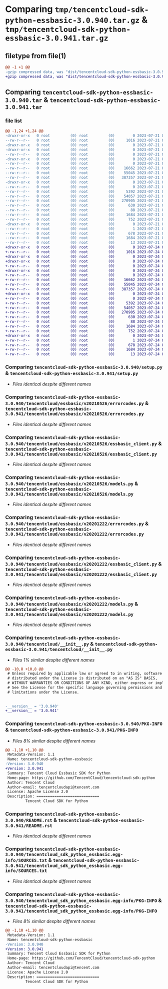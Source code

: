 # Comparing `tmp/tencentcloud-sdk-python-essbasic-3.0.940.tar.gz` & `tmp/tencentcloud-sdk-python-essbasic-3.0.941.tar.gz`

## filetype from file(1)

```diff
@@ -1 +1 @@
-gzip compressed data, was "dist/tencentcloud-sdk-python-essbasic-3.0.940.tar", last modified: Fri Jul 21 00:29:04 2023, max compression
+gzip compressed data, was "dist/tencentcloud-sdk-python-essbasic-3.0.941.tar", last modified: Mon Jul 24 00:37:00 2023, max compression
```

## Comparing `tencentcloud-sdk-python-essbasic-3.0.940.tar` & `tencentcloud-sdk-python-essbasic-3.0.941.tar`

### file list

```diff
@@ -1,24 +1,24 @@
-drwxr-xr-x   0 root         (0) root         (0)        0 2023-07-21 00:29:04.000000 tencentcloud-sdk-python-essbasic-3.0.940/
--rw-r--r--   0 root         (0) root         (0)     1016 2023-07-21 00:29:04.000000 tencentcloud-sdk-python-essbasic-3.0.940/setup.py
-drwxr-xr-x   0 root         (0) root         (0)        0 2023-07-21 00:29:04.000000 tencentcloud-sdk-python-essbasic-3.0.940/tencentcloud/
-drwxr-xr-x   0 root         (0) root         (0)        0 2023-07-21 00:29:04.000000 tencentcloud-sdk-python-essbasic-3.0.940/tencentcloud/essbasic/
--rw-r--r--   0 root         (0) root         (0)        0 2023-07-21 00:29:04.000000 tencentcloud-sdk-python-essbasic-3.0.940/tencentcloud/essbasic/__init__.py
-drwxr-xr-x   0 root         (0) root         (0)        0 2023-07-21 00:29:04.000000 tencentcloud-sdk-python-essbasic-3.0.940/tencentcloud/essbasic/v20210526/
--rw-r--r--   0 root         (0) root         (0)        0 2023-07-21 00:29:04.000000 tencentcloud-sdk-python-essbasic-3.0.940/tencentcloud/essbasic/v20210526/__init__.py
--rw-r--r--   0 root         (0) root         (0)    16662 2023-07-21 00:29:04.000000 tencentcloud-sdk-python-essbasic-3.0.940/tencentcloud/essbasic/v20210526/errorcodes.py
--rw-r--r--   0 root         (0) root         (0)    55045 2023-07-21 00:29:04.000000 tencentcloud-sdk-python-essbasic-3.0.940/tencentcloud/essbasic/v20210526/essbasic_client.py
--rw-r--r--   0 root         (0) root         (0)   387357 2023-07-21 00:29:04.000000 tencentcloud-sdk-python-essbasic-3.0.940/tencentcloud/essbasic/v20210526/models.py
-drwxr-xr-x   0 root         (0) root         (0)        0 2023-07-21 00:29:04.000000 tencentcloud-sdk-python-essbasic-3.0.940/tencentcloud/essbasic/v20201222/
--rw-r--r--   0 root         (0) root         (0)        0 2023-07-21 00:29:04.000000 tencentcloud-sdk-python-essbasic-3.0.940/tencentcloud/essbasic/v20201222/__init__.py
--rw-r--r--   0 root         (0) root         (0)     5392 2023-07-21 00:29:04.000000 tencentcloud-sdk-python-essbasic-3.0.940/tencentcloud/essbasic/v20201222/errorcodes.py
--rw-r--r--   0 root         (0) root         (0)    54057 2023-07-21 00:29:04.000000 tencentcloud-sdk-python-essbasic-3.0.940/tencentcloud/essbasic/v20201222/essbasic_client.py
--rw-r--r--   0 root         (0) root         (0)   270905 2023-07-21 00:29:04.000000 tencentcloud-sdk-python-essbasic-3.0.940/tencentcloud/essbasic/v20201222/models.py
--rw-r--r--   0 root         (0) root         (0)      630 2023-07-21 00:29:04.000000 tencentcloud-sdk-python-essbasic-3.0.940/tencentcloud/__init__.py
--rw-r--r--   0 root         (0) root         (0)       88 2023-07-21 00:29:04.000000 tencentcloud-sdk-python-essbasic-3.0.940/setup.cfg
--rw-r--r--   0 root         (0) root         (0)     1684 2023-07-21 00:29:04.000000 tencentcloud-sdk-python-essbasic-3.0.940/PKG-INFO
--rw-r--r--   0 root         (0) root         (0)      752 2023-07-21 00:29:04.000000 tencentcloud-sdk-python-essbasic-3.0.940/README.rst
-drwxr-xr-x   0 root         (0) root         (0)        0 2023-07-21 00:29:04.000000 tencentcloud-sdk-python-essbasic-3.0.940/tencentcloud_sdk_python_essbasic.egg-info/
--rw-r--r--   0 root         (0) root         (0)        1 2023-07-21 00:29:04.000000 tencentcloud-sdk-python-essbasic-3.0.940/tencentcloud_sdk_python_essbasic.egg-info/dependency_links.txt
--rw-r--r--   0 root         (0) root         (0)      678 2023-07-21 00:29:04.000000 tencentcloud-sdk-python-essbasic-3.0.940/tencentcloud_sdk_python_essbasic.egg-info/SOURCES.txt
--rw-r--r--   0 root         (0) root         (0)     1684 2023-07-21 00:29:04.000000 tencentcloud-sdk-python-essbasic-3.0.940/tencentcloud_sdk_python_essbasic.egg-info/PKG-INFO
--rw-r--r--   0 root         (0) root         (0)       13 2023-07-21 00:29:04.000000 tencentcloud-sdk-python-essbasic-3.0.940/tencentcloud_sdk_python_essbasic.egg-info/top_level.txt
+drwxr-xr-x   0 root         (0) root         (0)        0 2023-07-24 00:37:00.000000 tencentcloud-sdk-python-essbasic-3.0.941/
+-rw-r--r--   0 root         (0) root         (0)     1016 2023-07-24 00:37:00.000000 tencentcloud-sdk-python-essbasic-3.0.941/setup.py
+drwxr-xr-x   0 root         (0) root         (0)        0 2023-07-24 00:37:00.000000 tencentcloud-sdk-python-essbasic-3.0.941/tencentcloud/
+drwxr-xr-x   0 root         (0) root         (0)        0 2023-07-24 00:37:00.000000 tencentcloud-sdk-python-essbasic-3.0.941/tencentcloud/essbasic/
+-rw-r--r--   0 root         (0) root         (0)        0 2023-07-24 00:37:00.000000 tencentcloud-sdk-python-essbasic-3.0.941/tencentcloud/essbasic/__init__.py
+drwxr-xr-x   0 root         (0) root         (0)        0 2023-07-24 00:37:00.000000 tencentcloud-sdk-python-essbasic-3.0.941/tencentcloud/essbasic/v20210526/
+-rw-r--r--   0 root         (0) root         (0)        0 2023-07-24 00:37:00.000000 tencentcloud-sdk-python-essbasic-3.0.941/tencentcloud/essbasic/v20210526/__init__.py
+-rw-r--r--   0 root         (0) root         (0)    16662 2023-07-24 00:37:00.000000 tencentcloud-sdk-python-essbasic-3.0.941/tencentcloud/essbasic/v20210526/errorcodes.py
+-rw-r--r--   0 root         (0) root         (0)    55045 2023-07-24 00:37:00.000000 tencentcloud-sdk-python-essbasic-3.0.941/tencentcloud/essbasic/v20210526/essbasic_client.py
+-rw-r--r--   0 root         (0) root         (0)   387357 2023-07-24 00:37:00.000000 tencentcloud-sdk-python-essbasic-3.0.941/tencentcloud/essbasic/v20210526/models.py
+drwxr-xr-x   0 root         (0) root         (0)        0 2023-07-24 00:37:00.000000 tencentcloud-sdk-python-essbasic-3.0.941/tencentcloud/essbasic/v20201222/
+-rw-r--r--   0 root         (0) root         (0)        0 2023-07-24 00:37:00.000000 tencentcloud-sdk-python-essbasic-3.0.941/tencentcloud/essbasic/v20201222/__init__.py
+-rw-r--r--   0 root         (0) root         (0)     5392 2023-07-24 00:37:00.000000 tencentcloud-sdk-python-essbasic-3.0.941/tencentcloud/essbasic/v20201222/errorcodes.py
+-rw-r--r--   0 root         (0) root         (0)    54057 2023-07-24 00:37:00.000000 tencentcloud-sdk-python-essbasic-3.0.941/tencentcloud/essbasic/v20201222/essbasic_client.py
+-rw-r--r--   0 root         (0) root         (0)   270905 2023-07-24 00:37:00.000000 tencentcloud-sdk-python-essbasic-3.0.941/tencentcloud/essbasic/v20201222/models.py
+-rw-r--r--   0 root         (0) root         (0)      630 2023-07-24 00:37:00.000000 tencentcloud-sdk-python-essbasic-3.0.941/tencentcloud/__init__.py
+-rw-r--r--   0 root         (0) root         (0)       88 2023-07-24 00:37:00.000000 tencentcloud-sdk-python-essbasic-3.0.941/setup.cfg
+-rw-r--r--   0 root         (0) root         (0)     1684 2023-07-24 00:37:00.000000 tencentcloud-sdk-python-essbasic-3.0.941/PKG-INFO
+-rw-r--r--   0 root         (0) root         (0)      752 2023-07-24 00:37:00.000000 tencentcloud-sdk-python-essbasic-3.0.941/README.rst
+drwxr-xr-x   0 root         (0) root         (0)        0 2023-07-24 00:37:00.000000 tencentcloud-sdk-python-essbasic-3.0.941/tencentcloud_sdk_python_essbasic.egg-info/
+-rw-r--r--   0 root         (0) root         (0)        1 2023-07-24 00:37:00.000000 tencentcloud-sdk-python-essbasic-3.0.941/tencentcloud_sdk_python_essbasic.egg-info/dependency_links.txt
+-rw-r--r--   0 root         (0) root         (0)      678 2023-07-24 00:37:00.000000 tencentcloud-sdk-python-essbasic-3.0.941/tencentcloud_sdk_python_essbasic.egg-info/SOURCES.txt
+-rw-r--r--   0 root         (0) root         (0)     1684 2023-07-24 00:37:00.000000 tencentcloud-sdk-python-essbasic-3.0.941/tencentcloud_sdk_python_essbasic.egg-info/PKG-INFO
+-rw-r--r--   0 root         (0) root         (0)       13 2023-07-24 00:37:00.000000 tencentcloud-sdk-python-essbasic-3.0.941/tencentcloud_sdk_python_essbasic.egg-info/top_level.txt
```

### Comparing `tencentcloud-sdk-python-essbasic-3.0.940/setup.py` & `tencentcloud-sdk-python-essbasic-3.0.941/setup.py`

 * *Files identical despite different names*

### Comparing `tencentcloud-sdk-python-essbasic-3.0.940/tencentcloud/essbasic/v20210526/errorcodes.py` & `tencentcloud-sdk-python-essbasic-3.0.941/tencentcloud/essbasic/v20210526/errorcodes.py`

 * *Files identical despite different names*

### Comparing `tencentcloud-sdk-python-essbasic-3.0.940/tencentcloud/essbasic/v20210526/essbasic_client.py` & `tencentcloud-sdk-python-essbasic-3.0.941/tencentcloud/essbasic/v20210526/essbasic_client.py`

 * *Files identical despite different names*

### Comparing `tencentcloud-sdk-python-essbasic-3.0.940/tencentcloud/essbasic/v20210526/models.py` & `tencentcloud-sdk-python-essbasic-3.0.941/tencentcloud/essbasic/v20210526/models.py`

 * *Files identical despite different names*

### Comparing `tencentcloud-sdk-python-essbasic-3.0.940/tencentcloud/essbasic/v20201222/errorcodes.py` & `tencentcloud-sdk-python-essbasic-3.0.941/tencentcloud/essbasic/v20201222/errorcodes.py`

 * *Files identical despite different names*

### Comparing `tencentcloud-sdk-python-essbasic-3.0.940/tencentcloud/essbasic/v20201222/essbasic_client.py` & `tencentcloud-sdk-python-essbasic-3.0.941/tencentcloud/essbasic/v20201222/essbasic_client.py`

 * *Files identical despite different names*

### Comparing `tencentcloud-sdk-python-essbasic-3.0.940/tencentcloud/essbasic/v20201222/models.py` & `tencentcloud-sdk-python-essbasic-3.0.941/tencentcloud/essbasic/v20201222/models.py`

 * *Files identical despite different names*

### Comparing `tencentcloud-sdk-python-essbasic-3.0.940/tencentcloud/__init__.py` & `tencentcloud-sdk-python-essbasic-3.0.941/tencentcloud/__init__.py`

 * *Files 1% similar despite different names*

```diff
@@ -10,8 +10,8 @@
 # Unless required by applicable law or agreed to in writing, software
 # distributed under the License is distributed on an "AS IS" BASIS,
 # WITHOUT WARRANTIES OR CONDITIONS OF ANY KIND, either express or implied.
 # See the License for the specific language governing permissions and
 # limitations under the License.
 
 
-__version__ = '3.0.940'
+__version__ = '3.0.941'
```

### Comparing `tencentcloud-sdk-python-essbasic-3.0.940/PKG-INFO` & `tencentcloud-sdk-python-essbasic-3.0.941/PKG-INFO`

 * *Files 8% similar despite different names*

```diff
@@ -1,10 +1,10 @@
 Metadata-Version: 1.1
 Name: tencentcloud-sdk-python-essbasic
-Version: 3.0.940
+Version: 3.0.941
 Summary: Tencent Cloud Essbasic SDK for Python
 Home-page: https://github.com/TencentCloud/tencentcloud-sdk-python
 Author: Tencent Cloud
 Author-email: tencentcloudapi@tencent.com
 License: Apache License 2.0
 Description: ============================
         Tencent Cloud SDK for Python
```

### Comparing `tencentcloud-sdk-python-essbasic-3.0.940/README.rst` & `tencentcloud-sdk-python-essbasic-3.0.941/README.rst`

 * *Files identical despite different names*

### Comparing `tencentcloud-sdk-python-essbasic-3.0.940/tencentcloud_sdk_python_essbasic.egg-info/SOURCES.txt` & `tencentcloud-sdk-python-essbasic-3.0.941/tencentcloud_sdk_python_essbasic.egg-info/SOURCES.txt`

 * *Files identical despite different names*

### Comparing `tencentcloud-sdk-python-essbasic-3.0.940/tencentcloud_sdk_python_essbasic.egg-info/PKG-INFO` & `tencentcloud-sdk-python-essbasic-3.0.941/tencentcloud_sdk_python_essbasic.egg-info/PKG-INFO`

 * *Files 8% similar despite different names*

```diff
@@ -1,10 +1,10 @@
 Metadata-Version: 1.1
 Name: tencentcloud-sdk-python-essbasic
-Version: 3.0.940
+Version: 3.0.941
 Summary: Tencent Cloud Essbasic SDK for Python
 Home-page: https://github.com/TencentCloud/tencentcloud-sdk-python
 Author: Tencent Cloud
 Author-email: tencentcloudapi@tencent.com
 License: Apache License 2.0
 Description: ============================
         Tencent Cloud SDK for Python
```

